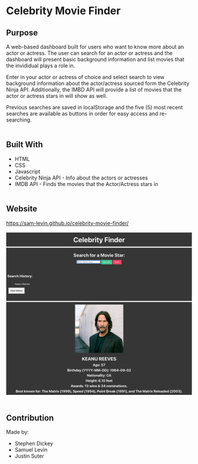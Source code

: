 # Celebrity Movie Finder

## Purpose
A web-based dashboard built for users who want to know more about an actor or actress. The user can search for an actor or actress and the dashboard will present basic background information and list movies that the invididual plays a role in.

Enter in your actor or actress of choice and select search to view background information about the actor/actress sourced form the Celebrity Ninja API. Additionally, the IMBD API will provide a list of movies that the actor or actress stars in will show as well. 

Previous searches are saved in localStorage and the five (5) most recent searches are available as buttons in order for easy access and re-searching.
<br></br>

## Built With
* HTML
* CSS
* Javascript
* Celebrity Ninja API - Info about the actors or actresses
* IMDB API - Finds the movies that the Actor/Actress stars in
<br></br>

## Website
https://sam-levin.github.io/celebrity-movie-finder/
<br></br>
<img alt="Celebrity Finder Screenshot" src="./CelebFinderSS2.png">
<br></br>

## Contribution
Made by:
<ul>
  <li>Stephen Dickey</li>
  <li>Samuel Levin</li>
  <li>Justin Suter</li>
<ul>
